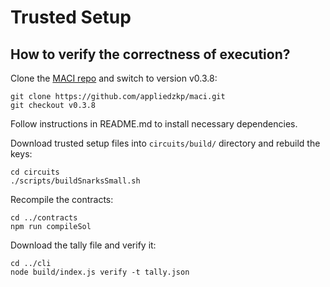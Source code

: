 # Trusted Setup

## How to verify the correctness of execution?

Clone the [MACI repo](https://github.com/appliedzkp/maci/) and switch to version v0.3.8:

```
git clone https://github.com/appliedzkp/maci.git
git checkout v0.3.8
```

Follow instructions in README.md to install necessary dependencies.

Download trusted setup files into `circuits/build/` directory and rebuild the keys:

```
cd circuits
./scripts/buildSnarksSmall.sh
```

Recompile the contracts:

```
cd ../contracts
npm run compileSol
```

Download the tally file and verify it:

```
cd ../cli
node build/index.js verify -t tally.json
```


